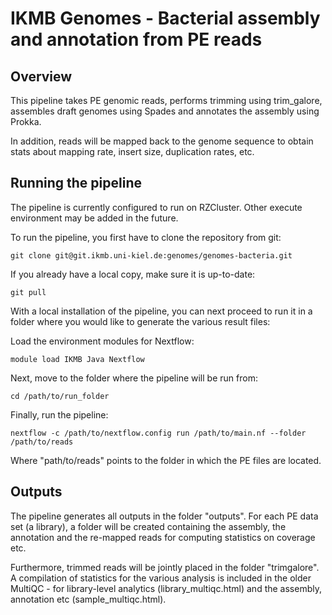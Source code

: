 # IKMB Genomes - Bacterial assembly and annotation from PE reads

## Overview

This pipeline takes PE genomic reads, performs trimming using trim_galore,  assembles draft genomes using Spades and annotates the assembly using Prokka. 

In addition, reads will be mapped back to the genome sequence to obtain stats about mapping rate, insert size, duplication rates, etc. 

## Running the pipeline

The pipeline is currently configured to run on RZCluster. Other execute environment may be added in the future. 

To run the pipeline, you first have to clone the repository from git: 

`git clone git@git.ikmb.uni-kiel.de:genomes/genomes-bacteria.git`

If you already have a local copy, make sure it is up-to-date:

`git pull`

With a local installation of the pipeline, you can next proceed to run it in a folder where you would like to generate the various result files:

Load the environment modules for Nextflow:

`module load IKMB Java Nextflow`

Next, move to the folder where the pipeline will be run from:

`cd /path/to/run_folder`

Finally, run the pipeline:

`nextflow -c /path/to/nextflow.config run /path/to/main.nf --folder /path/to/reads`

Where "path/to/reads" points to the folder in which the PE files are located. 

## Outputs

The pipeline generates all outputs in the folder "outputs". For each PE data set (a library), a folder will be created containing the assembly, the annotation and the re-mapped reads for computing statistics on coverage etc. 

Furthermore, trimmed reads will be jointly placed in the folder "trimgalore". A compilation of statistics for the various analysis is included in the older MultiQC - for library-level analytics (library_multiqc.html) and the assembly, annotation etc (sample_multiqc.html).




